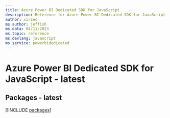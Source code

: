 ```yaml
---
title: Azure Power BI Dedicated SDK for JavaScript
description: Reference for Azure Power BI Dedicated SDK for JavaScript
author: xirzec
ms.author: jeffish
ms.data: 04/11/2023
ms.topic: reference
ms.devlang: javascript
ms.service: powerbidedicated
---
```

# Azure Power BI Dedicated SDK for JavaScript - latest
## Packages - latest
[!INCLUDE [packages](power-bi-dedicated-index.md)]